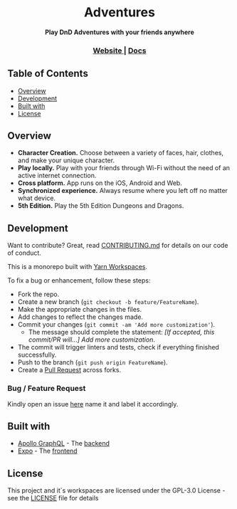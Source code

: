 <h1 align="center">Adventures</h1>

<div align="center">
  <strong>Play DnD Adventures with your friends anywhere</strong>
</div>

<div align="center">
  <h3>
    <a href="#">
      Website
    </a>
    <span> | </span>
    <a href="#">
      Docs
    </a>
  </h3>
</div>

## Table of Contents <!-- omit in toc -->
- [Overview](#Overview)
- [Development](#Development)
- [Built with](#Built-with)
- [License](#License)

## Overview

* **Character Creation.** Choose between a variety of faces, hair, clothes, and make your unique character.
* **Play locally.** Play with your friends through Wi-Fi without the need of an active internet connection.
* **Cross platform.** App runs on the iOS, Android and Web.
* **Synchronized experience.** Always resume where you left off no matter what device.
* **5th Edition.** Play the 5th Edition Dungeons and Dragons.

## Development
Want to contribute? Great, read [CONTRIBUTING.md](#) for details on our code of conduct.

This is a monorepo built with [Yarn Workspaces](https://yarnpkg.com/docs/workspaces).

To fix a bug or enhancement, follow these steps:

- Fork the repo.
- Create a new branch (`git checkout -b feature/FeatureName`).
- Make the appropriate changes in the files.
- Add changes to reflect the changes made.
- Commit your changes (`git commit -am 'Add more customization'`).
  - The message should complete the statement: *[If accepted, this commit/PR will...] Add more customization*.
- The commit will trigger linters and tests, check if everything finished successfully.
- Push to the branch (`git push origin FeatureName`).
- Create a [Pull Request](https://github.com/DiogoAbu/adventures/compare) across forks.

### Bug / Feature Request

Kindly open an issue [here](https://github.com/DiogoAbu/adventures/issues/new/choose) name it and label it accordingly.

## Built with

* [Apollo GraphQL](https://www.apollographql.com) - The [backend](backend)
* [Expo](https://expo.io/) - The [frontend](frontend)

## License

This project and it`s workspaces are licensed under the GPL-3.0 License - see the [LICENSE](LICENSE) file for details
